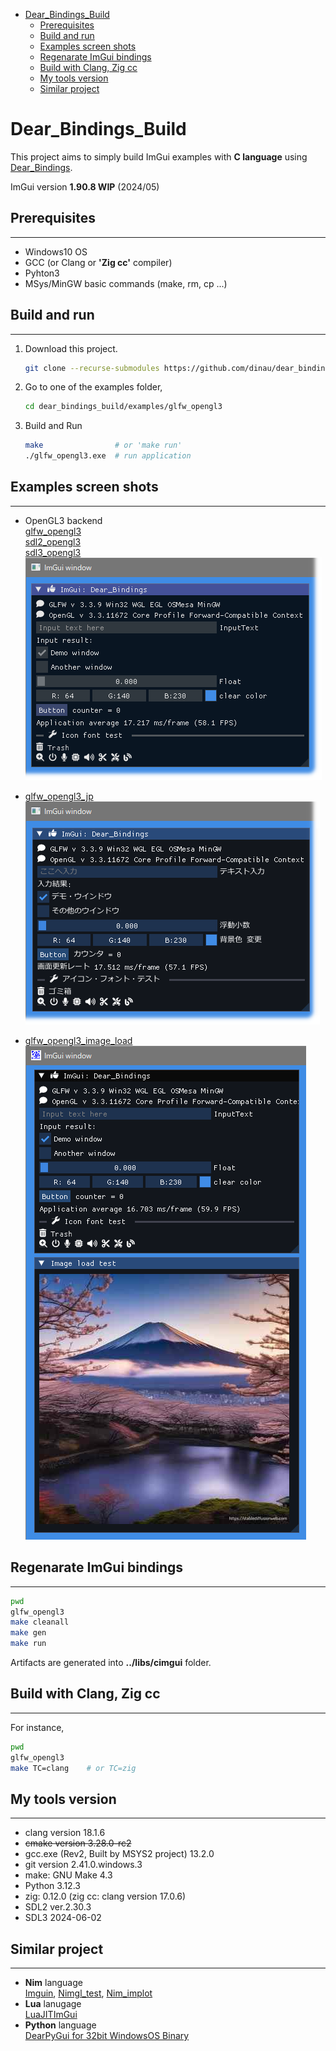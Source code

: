 <!-- START doctoc generated TOC please keep comment here to allow auto update -->
<!-- DON'T EDIT THIS SECTION, INSTEAD RE-RUN doctoc TO UPDATE -->

- [Dear_Bindings_Build](#dear_bindings_build)
  - [Prerequisites](#prerequisites)
  - [Build and run](#build-and-run)
  - [Examples screen shots](#examples-screen-shots)
  - [Regenarate ImGui bindings](#regenarate-imgui-bindings)
  - [Build with Clang, Zig cc](#build-with-clang-zig-cc)
  - [My tools version](#my-tools-version)
  - [Similar project](#similar-project)

<!-- END doctoc generated TOC please keep comment here to allow auto update -->

# Dear_Bindings_Build

This project aims to simply build ImGui examples with **C language** using [Dear_Bindings](https://github.com/dearimgui/dear_bindings).

ImGui version **1.90.8 WIP** (2024/05)

## Prerequisites

---

- Windows10 OS
- GCC (or Clang or **'Zig cc'** compiler)
- Pyhton3
- MSys/MinGW basic commands (make, rm, cp ...)

## Build and run

---

1. Download this project.

   ```sh
   git clone --recurse-submodules https://github.com/dinau/dear_bindings_build
   ```
1. Go to one of the examples folder,

   ```sh
   cd dear_bindings_build/examples/glfw_opengl3
   ```

1. Build and Run 

   ```sh
   make                # or 'make run'
   ./glfw_opengl3.exe  # run application
   ```

## Examples screen shots 

---

- OpenGL3 backend  
[glfw_opengl3](examples/glfw_opengl3)  
[sdl2_opengl3](examples/sdl2_opengl3)  
[sdl3_opengl3](examples/sdl3_opengl3)  
![alt](img/glfw_opengl3.png)

- [glfw_opengl3_jp](examples/glfw_opengl3_jp)  
![alt](img/glfw_opengl3_jp.png)

- [glfw_opengl3_image_load](examples/glfw_opengl3_image_load)  
![alt](img/glfw_opengl3_image_load.png)

## Regenarate ImGui bindings

---

```sh
pwd 
glfw_opengl3
make cleanall
make gen
make run
```

Artifacts are generated into **../libs/cimgui** folder.

## Build with Clang, Zig cc 

---

For instance,

```sh 
pwd 
glfw_opengl3
make TC=clang    # or TC=zig
```

## My tools version

---

- clang version 18.1.6
- ~~cmake version 3.28.0-rc2~~
- gcc.exe (Rev2, Built by MSYS2 project) 13.2.0
- git version 2.41.0.windows.3
- make: GNU Make 4.3
- Python 3.12.3
- zig: 0.12.0 (zig cc: clang version 17.0.6)
- SDL2 ver.2.30.3
- SDL3 2024-06-02

## Similar project

---

- **Nim** language  
[Imguin](https://github.com/dinau/imguin), [Nimgl_test](https://github.com/dinau/nimgl_test), [Nim_implot](https://github.com/dinau/nim_implot)
- **Lua** lanugage  
[LuaJITImGui](https://github.com/dinau/luajitimgui)
- **Python** language  
[DearPyGui for 32bit WindowsOS Binary](https://github.com/dinau/DearPyGui32/tree/win32)
